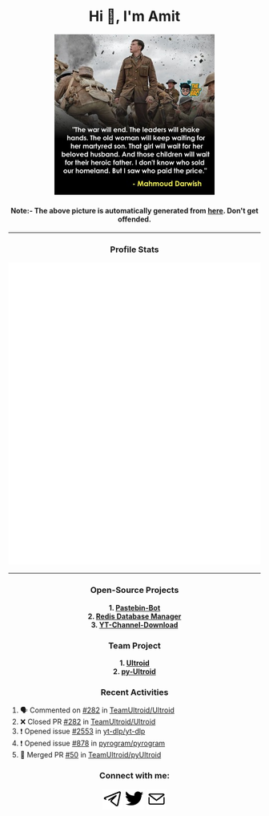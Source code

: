 <h1 align="center">Hi 👋, I'm Amit</h1>
<p align="center"><img src="assets/tg_dp.png" alt="buddhhu" /></p>
<h4 align="center">Note:- The above picture is automatically generated from <a href=https://t.me/its_buddhhu>here</a>. Don't get offended.</h4>

---

<h3 align="center">Profile Stats</h3>
<p align="center"><img src="assets/stats.svg" alt="buddhhu" /></p>

---

<h3 align="center">Open-Source Projects</h3>
<p align="center">
<b>
1. <a href=https://github.com/buddhhu/PasteBin-Bot>Pastebin-Bot</a><br>
2. <a href=https://github.com/buddhhu/Redis-Database-Manager>Redis Database Manager</a><br>
3. <a href=https://github.com/buddhhu/YT-Channel-Download>YT-Channel-Download</a><br>
</b>
</p>
<h3 align="center">Team Project</h3>
<p align="center">
<b>
1. <a href=https://github.com/TeamUltroid/Ultroid>Ultroid</a><br>
2. <a href=https://github.com/TeamUltroid/pyUltroid>py-Ultroid</a><br>
</b>
</p>
<h3 align="center">Recent Activities</h3>

<!--START_SECTION:activity-->
1. 🗣 Commented on [#282](https://github.com/TeamUltroid/Ultroid/issues/282) in [TeamUltroid/Ultroid](https://github.com/TeamUltroid/Ultroid)
2. ❌ Closed PR [#282](https://github.com/TeamUltroid/Ultroid/pull/282) in [TeamUltroid/Ultroid](https://github.com/TeamUltroid/Ultroid)
3. ❗️ Opened issue [#2553](https://github.com/yt-dlp/yt-dlp/issues/2553) in [yt-dlp/yt-dlp](https://github.com/yt-dlp/yt-dlp)
4. ❗️ Opened issue [#878](https://github.com/pyrogram/pyrogram/issues/878) in [pyrogram/pyrogram](https://github.com/pyrogram/pyrogram)
5. 🎉 Merged PR [#50](https://github.com/TeamUltroid/pyUltroid/pull/50) in [TeamUltroid/pyUltroid](https://github.com/TeamUltroid/pyUltroid)
<!--END_SECTION:activity-->

<h3 align="center">Connect with me:</h3>
<p align="center">
<a href="https://t.me/its_buddhhu"><img src="assets/tg.png" height=40px width=40px alt="buddhhu" /></a>
<a href="https://twitter.com/kumar___amit"><img src="assets/twtt.png" height=40px width=40px alt="kumar___amit" /></a>
<a href="https://mail.google.com/mail/u/?authuser=amitsharma123234@gmail.com"><img src="assets/mail.png" height=40px width=40px alt="amitsharma123234@gmail.com" /></a>
</p>

